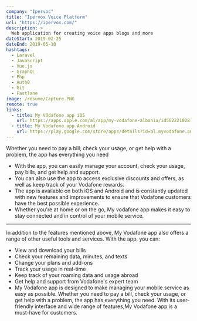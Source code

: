```yaml
---
company: "Ipervoc"
title: "Ipervox Voice Platform"
url: "https://ipervox.com/"
description: >
  Web application for creating voice apps blogs and more 
dateStart: 2019-02-25
dateEnd: 2019-05-10
hashtags:
  - Laravel
  - JavaScript
  - Vue.js
  - GraphQL
  - Php
  - Auth0
  - Git
  - Fastlane
image: /resume/Capture.PNG
remote: true
links:
  - title: My VOdafone app iOS
    url: https://apps.apple.com/al/app/my-vodafone-albania/id562221028
  - title: My Vodafone app Android
    url: https://play.google.com/store/apps/details?id=al.myvodafone.android&hl=sq&gl=US
---
```

Whether you need to pay a bill, check your usage, or get help with a problem, the app has everything you need

-  With the app, you can easily manage your account, check your usage, pay bills, and get help and support. 
- You can also use the app to access exclusive discounts and offers, as well as keep track of your Vodafone rewards. 
- The app is available on both iOS and Android and is constantly updated with new features and improvements to ensure that Vodafone customers have the best possible experience. 
- Whether you're at home or on the go, My vodafone app makes it easy to stay connected and in control of your mobile service.

---

In addition to the features mentioned above, My Vodafone app also offers a range of other useful tools and services. With the app, you can:

- View and download your bills
- Check your remaining data, minutes, and texts
- Change your plans and add-ons
- Track your usage in real-time
- Keep track of your roaming data and usage abroad
- Get help and support from Vodafone's expert team
- My Vodafone app is designed to make managing your mobile service as easy as possible. Whether you need to pay a bill, check your usage, or get help with a problem, the app has everything you need. With its user-friendly interface and wide range of features,My Vodafone app is a must-have for customers.
